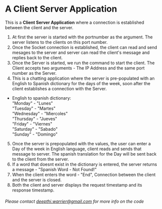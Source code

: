 # A Client Server Application

This is a **Client Server Application** where a connection is established between the client and the server.

1. At first the server is started with the portnumber as the argument. The server listens to the clients on this port number.  
2. Once the Socket connection is established, the client can read and send mesages to the server and server can read the client's message and replies back to the client.
3. Once the Server is started, we run the command to start the client. The Client accepts two arguments - The IP Address and the same port number as the Server.  
4. This is a chatting application where the server is pre-populated with an English to Spanish dictionary for the days of the week, soon after the client establishes a connection with the Server.  

* English to spanish dictionary:  
"Monday"    - "Lunes"  
"Tuesday"   - "Martes"  
"Wednesday" - "Miercoles"  
"Thursday"  - "Jueves"  
"Friday"    - "Viernes"  
"Saturday"  - "Sabado"  
"Sunday"    - "Domingo"  

5. Once the server is prepopulated with the values, the user can enter a Day of the week in English language, client reads and sends that message to server. The spanish translation for the Day will be sent back to the client from the server.  
6. If a word that doesnt exist in the dictionary is entered, the server returns a message - "Spanish Word - Not Found!"  
7. When the client enters the word - "End", Connection between the client and the server is closed.  
8. Both the client and server displays the request timestamp and its response timestamp.

###### *Please contact deepthi.warrier@gmail.com for more info on the code*
